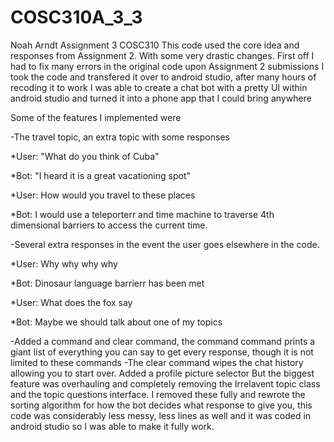 # COSC310A_3_3
Noah Arndt Assignment 3 COSC310
This code used the core idea and responses from Assignment 2. With some very drastic changes.
First off I had to fix many errors in the original code upon Assignment 2 submissions
I took the code and transfered it over to android studio, after many hours of recoding it to work I was able to create a chat bot with a pretty UI
within android studio and turned it into a phone app that I could bring anywhere

Some of the features I implemented were


-The travel topic, an extra topic with some responses
          
*User: "What do you think of Cuba"
          
*Bot: "I heard it is a great vacationing spot"
          
*User: How would you travel to these places

*Bot: I would use a teleporterr and time machine to traverse 4th dimensional barriers to access the current time.


-Several extra responses in the event the user goes elsewhere in the code.

*User: Why why why why

*Bot: Dinosaur language barrierr has been met

*User: What does the fox say

*Bot: Maybe we should talk about one of my topics

-Added a command and clear command, the command command prints a giant list of everything you can say to get every response, though it is not limited to these commands 
          -The clear command wipes the chat history allowing you to start over.
Added a profile picture selector
But the biggest feature was overhauling and completely removing the Irrelavent topic class and the topic questions interface.
I removed these fully and rewrote the sorting algorithm for how the bot decides what response to give you, this code was considerably less messy, less lines as well
and it was coded in android studio so I was able to make it fully work.
  
